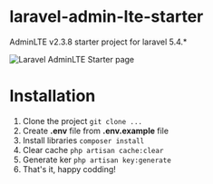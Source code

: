 # laravel-admin-lte-starter
AdminLTE v2.3.8  starter project for laravel 5.4.*

![Laravel AdminLTE Starter page](https://lh3.googleusercontent.com/-lUokPP-SuYY/WU_BwWtLCxI/AAAAAAAACTQ/UlSSl-djqYAeL5w6PD7fGRM0tHtqP8B6gCLcBGAs/s0/t%25C3%25A9l%25C3%25A9chargement.png "admin-lte-starter-page.png")

# Installation

 1. Clone the project `git clone ...`
 2. Create **.env** file from **.env.example** file
 3. Install libraries `composer install`
 4. Clear cache `php artisan cache:clear`
 5. Generate ker `php artisan key:generate`
 6. That's it, happy codding!
